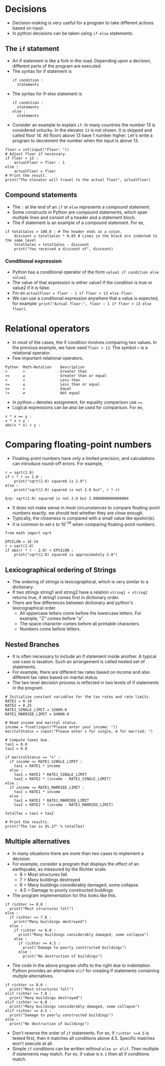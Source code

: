# Decisions

- Decision-making is very useful for a program to take different actions based on input.
- In python decisions can be taken using `if-else` statements.

## The `if` statement

- An if statement is like a fork in the road. Depending upon a decision, 
  different parts of the program are executed.
- The syntax for if statement is
  ```
  if condition : 
    statements
  ```
- The syntax for if-else statement is  
  ```
  if condition : 
    statements
  else : 
    statements
  ```
- Consider an example to explain `if`. In many countries the number 13 
  is considered unlucky. In the elevator `13` is not shown. It is skipped and called
  floor 14. All floors above 13 have 1 number higher. Let's write a program to decrement
  the number when the input is above 13.

```
floor = int(input("Floor: "))
# Adjust floor if necessary.
if floor > 13 :
    actualFloor = floor - 1
else :
    actualFloor = floor
# Print the result.
print("The elevator will travel to the actual floor", actualFloor)
```  

## Compound statements

- The `:` at the end of an `if` or `else` represents a compound statement.
- Some constructs in Python are compound statements, which span multiple lines
  and consist of a header and a statement block.  
- The if statement is an example of a compound statement. For ex,
```
if totalSales > 100.0 : # The header ends in a colon.
    discount = totalSales * 0.05 # Lines in the block are indented to the same level 
    totalSales = totalSales - discount
    print("You received a discount of", discount)
```
### Conditional expression

- Python has a conditional operator of the form `value1 if condition else value2`.
- The value of that expression is either value1 if the condition is true 
  or value2 if it is false.
- For ex `actualFloor = floor - 1 if floor > 13 else floor`.
- We can use a conditional expression anywhere that a value is expected, 
  for example: `print("Actual floor:", floor − 1 if floor > 13 else floor)`.

# Relational operators

- In most of the cases, the if condition involves comparing two values. In the 
  previous example, we have used `floor > 13`. The symbol `>` is a relational operator.
- Few important relational operators.
```
Python  Math-Notation    Description
>       >                Greater than
>=      ≥                Greater than or equal
<       <                Less than
<=      ≤                Less than or equal
==      =                Equal
!=      ≠                Not equal
```
- In python `=` denotes assignment, for equality comparison use `==`.
- Logical expressions can be also be used for comparison. For ex, 
```
x * x == y :
x * x < y :
abs(x * x) < y :
```

# Comparing floating-point numbers

- Floating-point numbers have only a limited precision, and calculations can
  introduce round-off errors. For example,
```
r = sqrt(2.0)
if r * r == 2.0 :
    print("sqrt(2.0) squared is 2.0")
else :
    print("sqrt(2.0) squared is not 2.0 but", r * r)

O/p: sqrt(2.0) squared is not 2.0 but 2.0000000000000004    
```
- It does not make sense in most circumstances to compare floating-point numbers 
  exactly. we should test whether they are close enough.
- Typically, the closeness is compared with a small value like epsilon(ε).
- It is common to set ε to 10<sup>–14</sup> when comparing floating-point numbers.
```
from math import sqrt

EPSILON = 1E-14
r = sqrt(2.0)
if abs(r * r - 2.0) < EPSILON :
    print("sqrt(2.0) squared is approximately 2.0")
```
## Lexicographical ordering of Strings

- The ordering of strings is lexicographical, which is very similar to a dictionary.
- If two strings string1 and string2 have a relation `string1 < string2` returns
  true, if string1 comes first in dictionary order.
- There are few differences between dictionary and python's lexicographical order.
  - All uppercase letters come before the lowercase letters. For example, "Z" comes before "a".
  - The space character comes before all printable characters.
  - Numbers come before letters.
  
## Nested Branches

- It is often necessary to include an if statement inside another. A typical use case
  is taxation. Such an arrangement is called nested set of statements.
- For example, there are different tax rates based on income and also different tax rates
  based on marital status.
- The two level decision process is reflected in two levels of if statements in the program.

```
# Initialize constant variables for the tax rates and rate limits. 
RATE1 = 0.10
RATE2 = 0.25
RATE1_SINGLE_LIMIT = 32000.0
RATE1_MARRIED_LIMIT = 64000.0

# Read income and marital status.
income = float(input("Please enter your income: "))
maritalStatus = input("Please enter s for single, m for married: ")

# Compute taxes due. 
tax1 = 0.0
tax2 = 0.0

if maritalStatus == "s" :
  if income <= RATE1_SINGLE_LIMIT :
    tax1 = RATE1 * income 
  else :
    tax1 = RATE1 * RATE1_SINGLE_LIMIT
    tax2 = RATE2 * (income - RATE1_SINGLE_LIMIT) 
else :
  if income <= RATE1_MARRIED_LIMIT : 
    tax1 = RATE1 * income
  else :
    tax1 = RATE1 * RATE1_MARRIED_LIMIT
    tax2 = RATE2 * (income - RATE1_MARRIED_LIMIT)
    
totalTax = tax1 + tax2

# Print the results.
print("The tax is $%.2f" % totalTax)
```

## Multiple alternatives

- In many situations there are more than two cases to implement a decision.
- For example, consider a program that displays the effect of an earthquake, 
  as measured by the Richter scale.
  - 8   > Most structures fall
  - 7   > Many buildings destroyed
  - 6   > Many buildings considerably damaged, some collapse
  - 4.5 > Damage to poorly constructed buildings  
- The program implementation for this looks like this.
```
if richter >= 8.0 :
  print("Most structures fall")
else :
  if richter >= 7.0 :
    print("Many buildings destroyed") 
  else :
    if richter >= 6.0 :
      print("Many buildings considerably damaged, some collapse")
    else :
      if richter >= 4.5 :
        print("Damage to poorly constructed buildings") 
      else :
        print("No destruction of buildings")
```
- The code in the above program shifts to the right due to indentation. Python
  provides an alternative `elif` for creating if statements containing multple alternatives.
```
if richter >= 8.0 :
  print("Most structures fall")
elif richter >= 7.0 :
  print("Many buildings destroyed")
elif richter >= 6.0 :
  print("Many buildings considerably damaged, some collapse")
elif richter >= 4.5 :
  print("Damage to poorly constructed buildings")
else :
  print("No destruction of buildings")
```  
- Don't reverse the order of `if` statements. For ex, if `richter >=4.5` is tested
  first, then it matches all conditions above 4.5. Specific matches won't execute at
  all.
- Simple `if` conditions can be written without `else or elif`. Then multiple if statements may
  match. For ex, if value is `8.1` then all if conditions match.
  